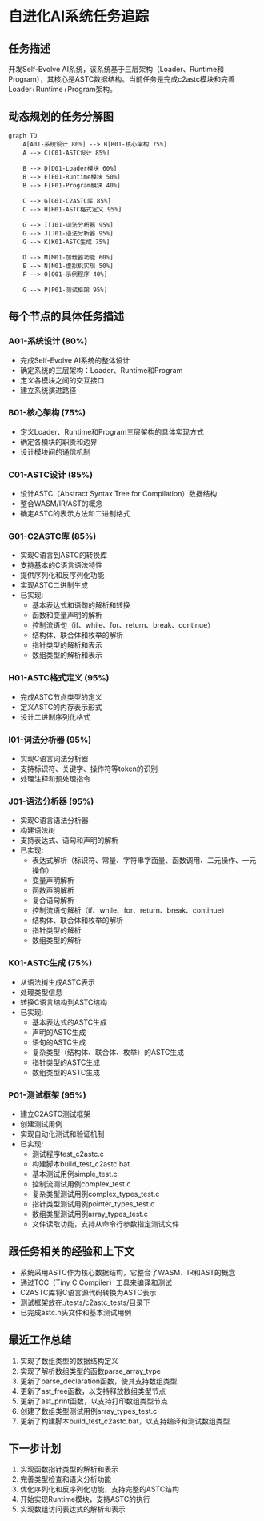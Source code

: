 # 自进化AI系统任务追踪

## 任务描述
开发Self-Evolve AI系统，该系统基于三层架构（Loader、Runtime和Program），其核心是ASTC数据结构。当前任务是完成c2astc模块和完善Loader+Runtime+Program架构。

## 动态规划的任务分解图
```mermaid
graph TD
    A[A01-系统设计 80%] --> B[B01-核心架构 75%]
    A --> C[C01-ASTC设计 85%]
    
    B --> D[D01-Loader模块 60%]
    B --> E[E01-Runtime模块 50%]
    B --> F[F01-Program模块 40%]
    
    C --> G[G01-C2ASTC库 85%]
    C --> H[H01-ASTC格式定义 95%]
    
    G --> I[I01-词法分析器 95%]
    G --> J[J01-语法分析器 95%]
    G --> K[K01-ASTC生成 75%]
    
    D --> M[M01-加载器功能 60%]
    E --> N[N01-虚拟机实现 50%]
    F --> O[O01-示例程序 40%]
    
    G --> P[P01-测试框架 95%]
```

## 每个节点的具体任务描述

### A01-系统设计 (80%)
- 完成Self-Evolve AI系统的整体设计
- 确定系统的三层架构：Loader、Runtime和Program
- 定义各模块之间的交互接口
- 建立系统演进路径

### B01-核心架构 (75%)
- 定义Loader、Runtime和Program三层架构的具体实现方式
- 确定各模块的职责和边界
- 设计模块间的通信机制

### C01-ASTC设计 (85%)
- 设计ASTC（Abstract Syntax Tree for Compilation）数据结构
- 整合WASM/IR/AST的概念
- 确定ASTC的表示方法和二进制格式

### G01-C2ASTC库 (85%)
- 实现C语言到ASTC的转换库
- 支持基本的C语言语法特性
- 提供序列化和反序列化功能
- 实现ASTC二进制生成
- 已实现:
  - 基本表达式和语句的解析和转换
  - 函数和变量声明的解析
  - 控制流语句（if、while、for、return、break、continue）
  - 结构体、联合体和枚举的解析
  - 指针类型的解析和表示
  - 数组类型的解析和表示

### H01-ASTC格式定义 (95%)
- 完成ASTC节点类型的定义
- 定义ASTC的内存表示形式
- 设计二进制序列化格式

### I01-词法分析器 (95%)
- 实现C语言词法分析器
- 支持标识符、关键字、操作符等token的识别
- 处理注释和预处理指令

### J01-语法分析器 (95%)
- 实现C语言语法分析器
- 构建语法树
- 支持表达式、语句和声明的解析
- 已实现:
  - 表达式解析（标识符、常量、字符串字面量、函数调用、二元操作、一元操作）
  - 变量声明解析
  - 函数声明解析
  - 复合语句解析
  - 控制流语句解析（if、while、for、return、break、continue）
  - 结构体、联合体和枚举的解析
  - 指针类型的解析
  - 数组类型的解析

### K01-ASTC生成 (75%)
- 从语法树生成ASTC表示
- 处理类型信息
- 转换C语言结构到ASTC结构
- 已实现:
  - 基本表达式的ASTC生成
  - 声明的ASTC生成
  - 语句的ASTC生成
  - 复杂类型（结构体、联合体、枚举）的ASTC生成
  - 指针类型的ASTC生成
  - 数组类型的ASTC生成

### P01-测试框架 (95%)
- 建立C2ASTC测试框架
- 创建测试用例
- 实现自动化测试和验证机制
- 已实现:
  - 测试程序test_c2astc.c
  - 构建脚本build_test_c2astc.bat
  - 基本测试用例simple_test.c
  - 控制流测试用例complex_test.c
  - 复杂类型测试用例complex_types_test.c
  - 指针类型测试用例pointer_types_test.c
  - 数组类型测试用例array_types_test.c
  - 文件读取功能，支持从命令行参数指定测试文件

## 跟任务相关的经验和上下文
- 系统采用ASTC作为核心数据结构，它整合了WASM、IR和AST的概念
- 通过TCC（Tiny C Compiler）工具来编译和测试
- C2ASTC库将C语言源代码转换为ASTC表示
- 测试框架放在./tests/c2astc_tests/目录下
- 已完成astc.h头文件和基本测试用例

## 最近工作总结
1. 实现了数组类型的数据结构定义
2. 实现了解析数组类型的函数parse_array_type
3. 更新了parse_declaration函数，使其支持数组类型
4. 更新了ast_free函数，以支持释放数组类型节点
5. 更新了ast_print函数，以支持打印数组类型节点
6. 创建了数组类型测试用例array_types_test.c
7. 更新了构建脚本build_test_c2astc.bat，以支持编译和测试数组类型

## 下一步计划
1. 实现函数指针类型的解析和表示
2. 完善类型检查和语义分析功能
3. 优化序列化和反序列化功能，支持完整的ASTC结构
4. 开始实现Runtime模块，支持ASTC的执行
5. 实现数组访问表达式的解析和表示
